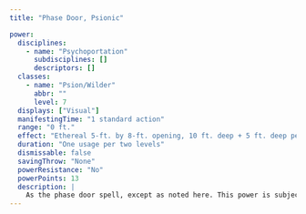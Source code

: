 ```yaml
---
title: "Phase Door, Psionic"

power:
  disciplines:
    - name: "Psychoportation"
      subdisciplines: []
      descriptors: []
  classes:
    - name: "Psion/Wilder"
      abbr: ""
      level: 7
  displays: ["Visual"]
  manifestingTime: "1 standard action"
  range: "0 ft."
  effect: "Ethereal 5-ft. by 8-ft. opening, 10 ft. deep + 5 ft. deep per three levels"
  duration: "One usage per two levels"
  dismissable: false
  savingThrow: "None"
  powerResistance: "No"
  powerPoints: 13
  description: |
    As the phase door spell, except as noted here. This power is subject to dispel psionics.
---
```


